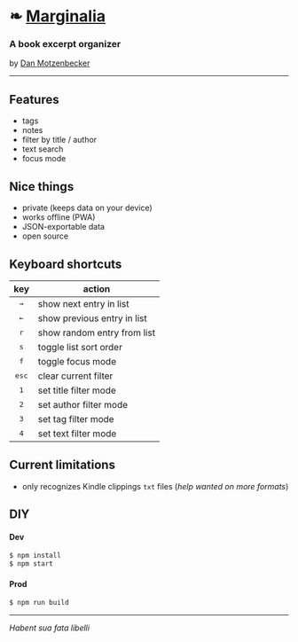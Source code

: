 # ❧ [Marginalia](https://oxism.com/marginalia)

### A book excerpt organizer

by [Dan Motzenbecker](https://oxism.com)

---

## Features

- tags
- notes
- filter by title / author
- text search
- focus mode

## Nice things

- private (keeps data on your device)
- works offline (PWA)
- JSON-exportable data
- open source

## Keyboard shortcuts

|      key       | action                      |
| :------------: | --------------------------- |
|  <kbd>→</kbd>  | show next entry in list     |
|  <kbd>←</kbd>  | show previous entry in list |
|  <kbd>r</kbd>  | show random entry from list |
|  <kbd>s</kbd>  | toggle list sort order      |
|  <kbd>f</kbd>  | toggle focus mode           |
| <kbd>esc</kbd> | clear current filter        |
|  <kbd>1</kbd>  | set title filter mode       |
|  <kbd>2</kbd>  | set author filter mode      |
|  <kbd>3</kbd>  | set tag filter mode         |
|  <kbd>4</kbd>  | set text filter mode        |

## Current limitations

- only recognizes Kindle clippings `txt` files (_help wanted on more formats_)

## DIY

#### Dev

```sh
$ npm install
$ npm start
```

#### Prod

```sh
$ npm run build
```

---

_Habent sua fata libelli_
